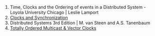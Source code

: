 1. Time, Clocks and the Ordering of events in a Distributed System - Loyola University Chicago | Leslie Lamport
2. [Clocks and Synchronization](https://ds.cs.luc.edu/clocks/clocks.html)
3. Distributed Systems 3rd Edition | M. van Steen and A.S. Tanenbaum
4. [Totally Ordered Multicast & Vector Clocks](https://www.cs.princeton.edu/courses/archive/fall22/cos418/docs/L6-vc.pdf)